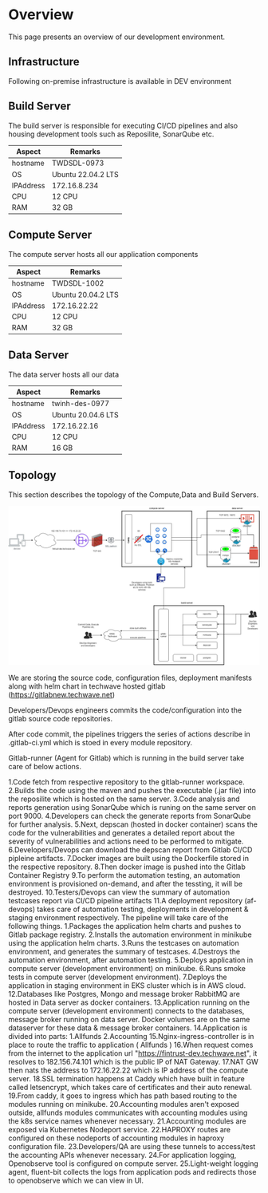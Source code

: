 # Overview

This page presents an overview of our development environment.

## Infrastructure

Following on-premise infrastructure is available in DEV environment


## Build Server

The build server is responsible for executing CI/CD pipelines and also housing development tools such as Reposilite, SonarQube etc.

Aspect   | Remarks
---------|-------------------
hostname | TWDSDL-0973
OS       | Ubuntu 22.04.2 LTS
IPAddress| 172.16.8.234
CPU      | 12 CPU
RAM      | 32 GB
	 
## Compute Server

The compute server hosts all our application components

Aspect   | Remarks
---------|-------------------
hostname | TWDSDL-1002
OS       | Ubuntu 20.04.2 LTS
IPAddress| 172.16.22.22
CPU      | 12 CPU
RAM      | 32 GB

	 
## Data Server

The data server hosts all our data

Aspect   | Remarks
---------|-------------------
hostname | twinh-des-0977
OS       | Ubuntu 20.04.6 LTS
IPAddress| 172.16.22.16
CPU      | 12 CPU
RAM      | 16 GB

## Topology

This section describes the topology of the Compute,Data and Build Servers.

![Fintrust Developmnent Enviroment](./fintrust-development-enviornment.jpg)

We are storing the source code, configuration files, deployment manifests along with helm chart in techwave hosted gitlab (https://gitlabnew.techwave.net)

Developers/Devops engineers commits the code/configuration into the gitlab source code repositories.

After code commit, the pipelines triggers the series of actions describe in .gitlab-ci.yml which is stoed in every module repository.

Gitlab-runner (Agent for Gitlab) which is running in the build server take care of below actions.

1.Code fetch from respective repository to the gitlab-runner workspace.
2.Builds the code using the maven and pushes the executable (.jar file) into the reposilite which is hosted on the same server.
3.Code analysis and reports generation using SonarQube which is runing on the same server on port 9000.
4.Developers can check the generate reports from SonarQube for further analysis.
5.Next, depscan (hosted in docker container) scans the code for the vulnerabilities and generates a detailed report about the severity of vulnerabilities and actions need to be performed to mitigate.
6.Developers/Devops can download the depscan report from Gitlab CI/CD pipleine artifacts.
7.Docker images are built using the Dockerfile stored in the respective repository.
8.Then docker image is pushed into the Gitlab Container Registry
9.To perform the automation testing, an automation environment is provisioned on-demand, and after the tessting, it will be destroyed.
10.Testers/Devops can view the summary of automation testcases report via CI/CD pipeline artifacts
11.A deployment repository (af-devops) takes care of automation testing, deployments in development & staging environment respectively. The pipeline will take care of the following things.
    1.Packages the application helm charts and pushes to Gitlab package registry.
    2.Installs the automation environment in minikube using the application helm charts.
    3.Runs the testcases on automation environment, and generates the summary of testcases.
    4.Destroys the automation environment, after automation testing.
    5.Deploys application in compute server (development environment) on minikube.
    6.Runs smoke tests in compute server (development environment).
    7.Deploys the application in staging environment in EKS cluster which is in AWS cloud.
12.Databases like Postgres, Mongo and message broker RabbitMQ are hosted in Data server as docker containers.
13.Application running on the compute server (development environment) connects to the databases, message broker running on data server. Docker volumes are on the same dataserver for these data & message broker containers.
14.Application is divided into parts:
    1.Allfunds
    2.Accounting
15.Nginx-ingress-controller is in place to route the traffic to application ( Allfunds )
16.When request comes from the internet to the application url "https://fintrust-dev.techwave.net", it resolves to 182.156.74.101 which is the public IP of NAT Gateway.
17.NAT GW then nats the address to 172.16.22.22 which is IP address of the compute server.
18.SSL termination happens at Caddy which have built in feature called letsencrypt, which takes care of certificates and their auto renewal.
19.From caddy, it goes to ingress which has path based routing to the modules running on minikube.
20.Accounting modules aren't exposed outside, allfunds modules communicates with accounting modules using the k8s service names whenever necessary.
21.Accounting modules are exposed via Kubernetes Nodeport service.
22.HAPROXY routes are configured on these nodeports of accounting modules in haproxy configuration file.
23.Developers/QA are using these tunnels to access/test the accounting APIs whenever necessary.
24.For application logging, Openobserve tool is configured on compute server.
25.Light-weight logging agent, fluent-bit collects the logs from application pods and redirects those to openobserve which we can view in UI. 



